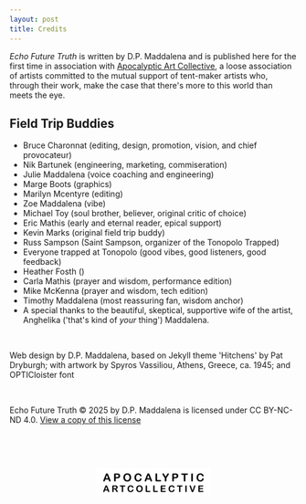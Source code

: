 ```yaml
---
layout: post
title: Credits
---
```


*Echo Future Truth* is written by D.P. Maddalena and is published here for the first time in association with [Apocalyptic Art Collective](apocalypticartcollective.com), a loose association of artists committed to the mutual support of tent-maker artists who, through their work, make the case that there's more to this world than meets the eye. 

## Field Trip Buddies

- Bruce Charonnat (editing, design, promotion, vision, and chief provocateur)
- Nik Bartunek (engineering, marketing, commiseration)
- Julie Maddalena (voice coaching and engineering)
- Marge Boots (graphics)
- Marilyn Mcentyre (editing)
- Zoe Maddalena (vibe)
- Michael Toy (soul brother, believer, original critic of choice)
- Eric Mathis (early and eternal reader, epical support)
- Kevin Marks (original field trip buddy) 
- Russ Sampson (Saint Sampson, organizer of the Tonopolo Trapped)
- Everyone trapped at Tonopolo (good vibes, good listeners, good feedback)
- Heather Fosth ()
- Carla Mathis (prayer and wisdom, performance edition)
- Mike McKenna (prayer and wisdom, tech edition)
- Timothy Maddalena (most reassuring fan, wisdom anchor)
- A special thanks to the beautiful, skeptical, supportive wife of the artist, Anghelika ('that's kind of *your* thing') Maddalena.

&nbsp;

Web design by D.P. Maddalena, based on Jekyll theme 'Hitchens' by Pat Dryburgh; with artwork by Spyros Vassiliou, Athens, Greece, ca. 1945; and OPTICloister font

&nbsp;


Echo Future Truth  © 2025 by D.P. Maddalena is licensed under CC BY-NC-ND 4.0. [View a copy of this license](https://creativecommons.org/licenses/by-nc-nd/4.0/)

&nbsp;

&nbsp;

<center>
<img src='/assets/images/aacwordmark.png'>
</center>